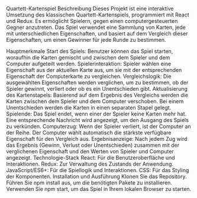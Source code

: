 Quartett-Kartenspiel
Beschreibung
Dieses Projekt ist eine interaktive Umsetzung des klassischen Quartett-Kartenspiels, programmiert mit React und Redux. Es ermöglicht Spielern, gegen einen computergesteuerten Gegner anzutreten. Das Spiel verwendet eine Sammlung von Karten, jede mit unterschiedlichen Eigenschaften, und basiert auf dem Vergleich dieser Eigenschaften, um einen Gewinner für jede Runde zu bestimmen.

Hauptmerkmale
Start des Spiels: Benutzer können das Spiel starten, woraufhin die Karten gemischt und zwischen dem Spieler und dem Computer aufgeteilt werden.
Spielerinteraktion: Spieler wählen eine Eigenschaft aus der aktuellen Karte aus, um sie mit der entsprechenden Eigenschaft der Computerkarte zu vergleichen.
Vergleichslogik: Die ausgewählten Eigenschaften werden verglichen, um zu bestimmen, ob der Spieler gewinnt, verliert oder ob es ein Unentschieden gibt.
Aktualisierung des Kartenstapels: Basierend auf dem Ergebnis des Vergleichs werden die Karten zwischen dem Spieler und dem Computer verschoben. Bei einem Unentschieden werden die Karten in einen separaten Stapel gelegt.
Spielende: Das Spiel endet, wenn einer der Spieler keine Karten mehr hat. Eine entsprechende Nachricht wird angezeigt, um den Ausgang des Spiels zu verkünden.
Computerzug: Wenn der Spieler verliert, ist der Computer an der Reihe. Der Computer wählt automatisch die stärkste verfügbare Eigenschaft für den Vergleich aus.
Ergebnisanzeige: Nach jedem Zug wird das Ergebnis (Gewinn, Verlust oder Unentschieden) zusammen mit der verglichenen Eigenschaft und den Werten von Spieler und Computer angezeigt.
Technologie-Stack
React: Für die Benutzeroberfläche und Interaktionen.
Redux: Zur Verwaltung des Zustands der Anwendung.
JavaScript/ES6+: Für die Spiellogik und Interaktionen.
CSS: Für das Styling der Komponenten.
Installation und Ausführung
Klonen Sie das Repository.
Führen Sie npm install aus, um die benötigten Pakete zu installieren.
Verwenden Sie npm start, um das Spiel in Ihrem lokalen Browser zu starten.